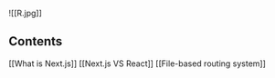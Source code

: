![[R.jpg]]


## **Contents**

[[What is Next.js]]
[[Next.js VS React]]
[[File-based routing system]]